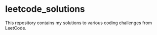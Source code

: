 # leetcode_solutions
This repository contains my solutions to various coding challenges from LeetCode. 
